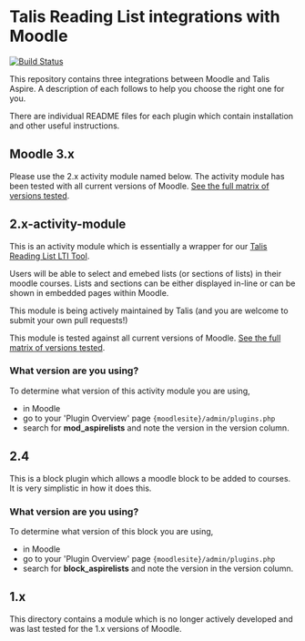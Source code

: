 # Talis Reading List integrations with Moodle

[![Build Status](https://travis-ci.org/talis/aspire-moodle-integration.svg?branch=master)](https://travis-ci.org/talis/aspire-moodle-integration)

This repository contains three integrations between Moodle and Talis Aspire. A description of each follows to help you choose the right one for you.

There are individual README files for each plugin which contain installation and other useful instructions.

## Moodle 3.x

Please use the 2.x activity module named below. The activity module has been tested with all current versions of Moodle. [See the full matrix of versions tested](https://travis-ci.org/talis/aspire-moodle-integration).

## 2.x-activity-module 

This is an activity module which is essentially a wrapper for our [Talis Reading List LTI Tool](http://knowledge.talis.com/articles/tarl-lti/).

Users will be able to select and emebed lists (or sections of lists) in their moodle courses. Lists and sections can be either displayed in-line or can be shown in embedded pages within Moodle.

This module is being actively maintained by Talis (and you are welcome to submit your own pull requests!)

This module is tested against all current versions of Moodle. [See the full matrix of versions tested](https://travis-ci.org/talis/aspire-moodle-integration).

### What version are you using?
To determine what version of this activity module you are using, 

* in Moodle
* go to your 'Plugin Overview' page `{moodlesite}/admin/plugins.php`
* search for **mod_aspirelists** and note the version in the version column.

## 2.4

This is a block plugin which allows a moodle block to be added to courses. It is very simplistic in how it does this.

### What version are you using?
To determine what version of this block you are using, 

* in Moodle
* go to your 'Plugin Overview' page `{moodlesite}/admin/plugins.php`
* search for **block_aspirelists** and note the version in the version column.

## 1.x

This directory contains a module which is no longer actively developed and was last tested for the 1.x versions of Moodle.
